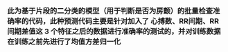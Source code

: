 ### 此为基于片段的二分类的模型（用于判断是否为房颤）的批量检查准确率的代码，此种预测代码主要是针对加入了 心搏数、RR间期、RR间期差值这 3 个特征之后的数据进行准确率的测试的，并对训练数据在训练之前先进行了均值方差归一化